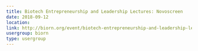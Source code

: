 ```yaml
---
title: Biotech Entrepreneurship and Leadership Lectures: Novoscreen
date: 2018-09-12
location: 
link: http://biorn.org/event/biotech-entrepreneurship-and-leadership-lectures-novoscreen/
usergroup: biorn
type: usergroup
---
```

